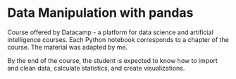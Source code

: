 
# Data Manipulation with pandas

Course offered by Datacamp - a platform for data science and artificial intelligence courses. Each Python notebook corresponds to a chapter of the course.
The material was adapted by me.

By the end of the course, the student is expected to know how to import and clean data, calculate statistics, and create visualizations.
